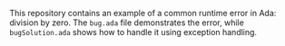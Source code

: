 This repository contains an example of a common runtime error in Ada: division by zero. The `bug.ada` file demonstrates the error, while `bugSolution.ada` shows how to handle it using exception handling.